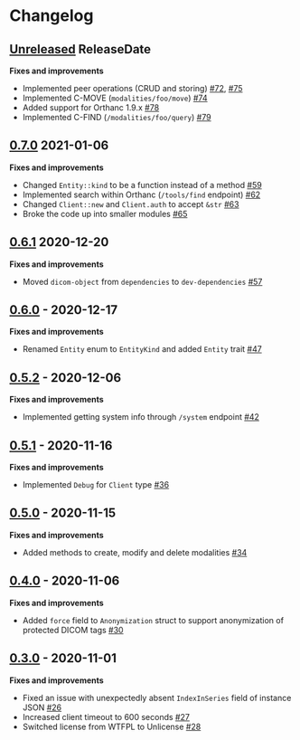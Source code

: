 # Changelog

<!-- next-header -->

## [Unreleased](https://github.com/Ch00k/orthanc-rs/compare/0.7.0...HEAD) ReleaseDate

**Fixes and improvements**

* Implemented peer operations (CRUD and storing) [#72](https://github.com/Ch00k/orthanc-rs/pull/72),
  [#75](https://github.com/Ch00k/orthanc-rs/pull/75)
* Implemented C-MOVE (`modalities/foo/move`) [#74](https://github.com/Ch00k/orthanc-rs/pull/74)
* Added support for Orthanc 1.9.x [#78](https://github.com/Ch00k/orthanc-rs/pull/78)
* Implemented C-FIND (`/modalities/foo/query`) [#79](https://github.com/Ch00k/orthanc-rs/pull/79)

## [0.7.0](https://github.com/Ch00k/orthanc-rs/compare/0.6.1...0.7.0) 2021-01-06

**Fixes and improvements**

* Changed `Entity::kind` to be a function instead of a method [#59](https://github.com/Ch00k/orthanc-rs/pull/59)
* Implemented search within Orthanc (`/tools/find` endpoint) [#62](https://github.com/Ch00k/orthanc-rs/pull/62)
* Changed `Client::new` and `Client.auth` to accept `&str` [#63](https://github.com/Ch00k/orthanc-rs/pull/63)
* Broke the code up into smaller modules [#65](https://github.com/Ch00k/orthanc-rs/pull/65)

## [0.6.1](https://github.com/Ch00k/orthanc-rs/compare/0.6.0...0.6.1) 2020-12-20

**Fixes and improvements**

* Moved `dicom-object` from `dependencies` to `dev-dependencies` [#57](https://github.com/Ch00k/orthanc-rs/pull/57)

## [0.6.0](https://github.com/Ch00k/orthanc-rs/compare/0.5.2...0.6.0) - 2020-12-17

**Fixes and improvements**

* Renamed `Entity` enum to `EntityKind` and added `Entity` trait [#47](https://github.com/Ch00k/orthanc-rs/pull/47)

## [0.5.2](https://github.com/Ch00k/orthanc-rs/compare/0.5.1...0.5.2) - 2020-12-06

**Fixes and improvements**

* Implemented getting system info through `/system` endpoint [#42](https://github.com/Ch00k/orthanc-rs/pull/42)

## [0.5.1](https://github.com/Ch00k/orthanc-rs/compare/0.5.0...0.5.1) - 2020-11-16

**Fixes and improvements**

* Implemented `Debug` for `Client` type [#36](https://github.com/Ch00k/orthanc-rs/pull/36)

## [0.5.0](https://github.com/Ch00k/orthanc-rs/compare/0.4.0...0.5.0) - 2020-11-15

**Fixes and improvements**

* Added methods to create, modify and delete modalities [#34](https://github.com/Ch00k/orthanc-rs/pull/34)


## [0.4.0](https://github.com/Ch00k/orthanc-rs/compare/0.3.0...0.4.0) - 2020-11-06

**Fixes and improvements**

* Added `force` field to `Anonymization` struct to support anonymization of protected DICOM tags
  [#30](https://github.com/Ch00k/orthanc-rs/pull/30)

## [0.3.0](https://github.com/Ch00k/orthanc-rs/compare/0.2.1...0.3.0) - 2020-11-01

**Fixes and improvements**

* Fixed an issue with unexpectedly absent `IndexInSeries` field of instance JSON
  [#26](https://github.com/Ch00k/orthanc-rs/pull/26)
* Increased client timeout to 600 seconds [#27](https://github.com/Ch00k/orthanc-rs/pull/27)
* Switched license from WTFPL to Unlicense [#28](https://github.com/Ch00k/orthanc-rs/pull/28)
